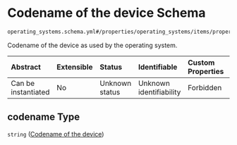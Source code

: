 # Codename of the device Schema

```txt
operating_systems.schema.yml#/properties/operating_systems/items/properties/codename
```

Codename of the device as used by the operating system.

| Abstract            | Extensible | Status         | Identifiable            | Custom Properties | Additional Properties | Access Restrictions | Defined In                                                          |
| :------------------ | :--------- | :------------- | :---------------------- | :---------------- | :-------------------- | :------------------ | :------------------------------------------------------------------ |
| Can be instantiated | No         | Unknown status | Unknown identifiability | Forbidden         | Allowed               | none                | [device.schema.json*](../device.schema.json "open original schema") |

## codename Type

`string` ([Codename of the device](device-properties-operating-systems-operating-system-properties-codename-of-the-device.md))
